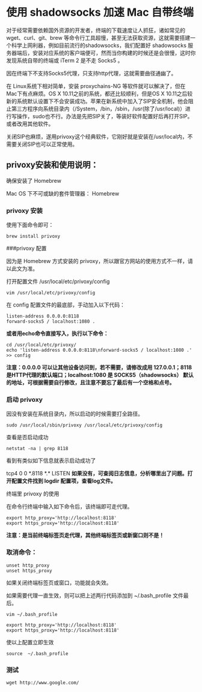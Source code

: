 # 使用 shadowsocks 加速 Mac 自带终端

对于经常需要依赖国外资源的开发者，终端的下载速度让人抓狂，诸如常见的 wget、curl、git、brew 等命令行工具超慢，甚至无法获取资源，这就需要搭建一个科学上网利器，例如目前流行的shadowsocks，我们配置好 shadowsocks 服务器端后，安装对应系统的客户端便可，然而当你构建的时候还是会很慢，这时你发现系统自带的终端或 iTerm 2 是不走 Socks5 。

因在终端下不支持Socks5代理，只支持http代理，这就需要曲径通幽了。

在 Linux系统下相对简单，安装 proxychains-NG 等软件就可以解决了，但在Mac下有点麻烦。OS X 10.11之前的系统，都还比较顺利，但是OS X 10.11之后较新的系统默认设置下不会安装成功。苹果在新系统中加入了SIP安全机制，他会阻止第三方程序向系统目录内（/System，/bin，/sbin，/usr(除了/usr/local)）进行写操作，sudo也不行。办法是先把SIP关了，等装好软件配置好后再打开SIP。或者改用其他软件。

关闭SIP也麻烦，遂用privoxy这个经典软件，它刚好就是安装在/usr/local内，不需要关闭SIP也可以正常使用。

## privoxy安装和使用说明：

确保安装了 Homebrew

Mac OS 下不可或缺的套件管理器： Homebrew

### privoxy 安装

使用下面命令即可：
```shell
brew install privoxy
```
###privoxy 配置

因为是 Homebrew 方式安装的 privoxy，所以跟官方网站的使用方式不一样，请以此文为准。

打开配置文件 /usr/local/etc/privoxy/config
```shell
vim /usr/local/etc/privoxy/config
```
在 config 配置文件的最底部，手动加入以下代码：
```shell
listen-address 0.0.0.0:8118
forward-socks5 / localhost:1080 .
```
**或者用echo命令直接写入，执行以下命令：**
```shell
cd /usr/local/etc/privoxy/
echo 'listen-address 0.0.0.0:8118\nforward-socks5 / localhost:1080 .' >> config
```
**注意：0.0.0.0 可以让其他设备访问到，若不需要，请修改成用 127.0.0.1；8118是HTTP代理的默认端口；localhost:1080 是 SOCKS5（shadowsocks） 默认的地址，可根据需要自行修改，且注意不要忘了最后有一个空格和点号。**

### 启动 privoxy

因没有安装在系统目录内，所以启动的时候需要打全路径。
```shell
sudo /usr/local/sbin/privoxy /usr/local/etc/privoxy/config
```
查看是否启动成功
```shell
netstat -na | grep 8118
```
看到有类似如下信息就表示启动成功了

tcp4 0   0  \*.8118       \*.\*     LISTEN
**如果没有，可查阅日志信息，分析哪里出了问题。打开配置文件找到 logdir 配置项，查看log文件。**

终端里 privoxy 的使用

在命令行终端中输入如下命令后，该终端即可走代理。
```shell
export http_proxy='http://localhost:8118'
export https_proxy='http://localhost:8118'
```
**注意：是当前终端标签页走代理，其他终端标签页或新窗口则不是！**

### 取消命令：
```shell
unset http_proxy
unset https_proxy
```
如果关闭终端标签页或窗口，功能就会失效。

如果需要代理一直生效，则可以把上述两行代码添加到 ~/.bash_profile 文件最后。
```shell
vim ~/.bash_profile
```
```shell
export http_proxy='http://localhost:8118'
export https_proxy='http://localhost:8118'
```

使以上配置立即生效
```shell
source  ~/.bash_profile
```
### 测试
```shell
wget http://www.google.com/
```


